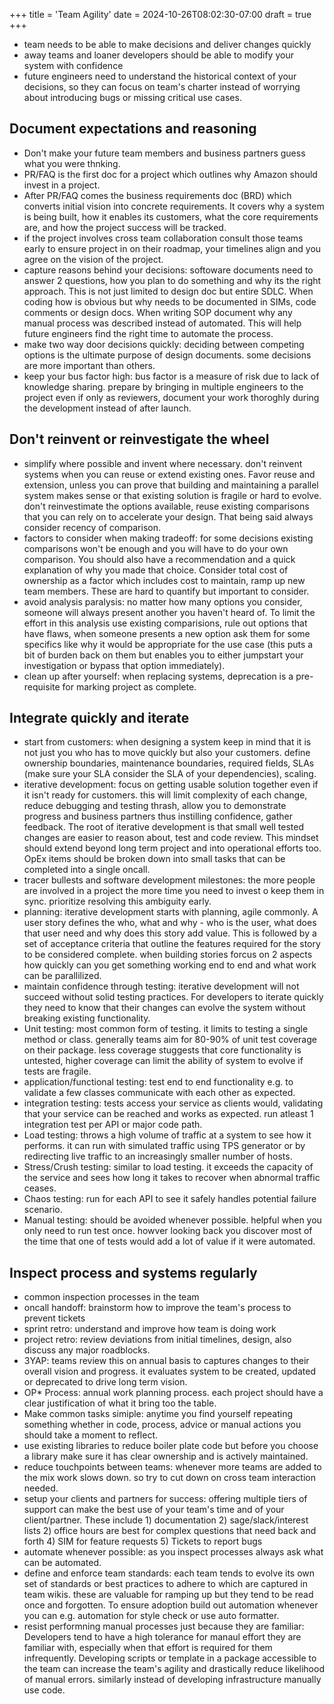 +++
title = 'Team Agility'
date = 2024-10-26T08:02:30-07:00
draft = true
+++
* team needs to be able to make decisions and deliver changes quickly
* away teams and loaner developers should be able to modify your system with confidence
* future engineers need to understand the historical context of your decisions, so they can focus on team's charter instead of worrying about introducing bugs or missing critical use cases.
## Document expectations and reasoning
* Don't make your future team members and business partners guess what you were thnking.
* PR/FAQ is the first doc for a project which outlines why Amazon should invest in a project.
* After PR/FAQ comes the business requirements doc (BRD) which converts initial vision into concrete requirements. It covers why a system is being built, how it enables its customers, what the core requirements are, and how the project success will be tracked.
* if the project involves cross team collaboration consult those teams early to ensure project in on their roadmap, your timelines align and you agree on the vision of the project.
* capture reasons behind your decisions: softoware documents need to answer 2 questions, how you plan to do something and why its the right approach. This is not just limited to design doc but entire SDLC. When coding how is obvious but why needs to be documented in SIMs, code comments or design docs. When writing SOP document why any manual process was described instead of automated. This will help future engineers find the right time to automate the process.
* make two way door decisions quickly: deciding between competing options is the ultimate purpose of design documents. some decisions are more important than others. 
* keep your bus factor high: bus factor is a measure of risk due to lack of knowledge sharing. prepare by bringing in multiple engineers to the project even if only as reviewers, document your work thoroghly during the development instead of after launch.
## Don't reinvent or reinvestigate the wheel
* simplify where possible and invent where necessary. don't reinvent systems when you can reuse or extend existing ones. Favor reuse and extension, unless you can prove that building and maintaining a parallel system makes sense or that existing solution is fragile or hard to evolve. don't reinvestimate the options available, reuse existing comparisons that you can rely on to accelerate your design. That being said always consider recency of comparison.
* factors to consider when making tradeoff: for some decisions existing comparisons won't be enough and you will have to do your own comparison. You should also have a recommendation and a quick explanation of why you made that choice. Consider total cost of ownership as a factor which includes cost to maintain, ramp up new team members. These are hard to quantify but important to consider.
* avoid analysis paralysis: no matter how many options you consider, someone will always present another you haven't heard of. To limit the effort in this analysis use existing comparisions, rule out options that have flaws, when someone presents a new option ask them for some specifics like why it would be appropriate for the use case (this puts a bit of burden back on them but enables you to either jumpstart your investigation or bypass that option immediately).
* clean up after yourself: when replacing systems, deprecation is a pre-requisite for marking project as complete.
## Integrate quickly and iterate
* start from customers: when designing a system keep in mind that it is not just you who has to move quickly but also your customers. define ownership boundaries, maintenance boundaries, required fields, SLAs (make sure your SLA consider the SLA of your dependencies), scaling.
* iterative development: focus on getting usable solution together even if it isn't ready for customers. this will limit complexity of each change, reduce debugging and testing thrash, allow you to demonstrate progress and business partners thus instilling confidence, gather feedback. The root of iterative development is that small well tested changes are easier to reason about, test and code review. This mindset should extend beyond long term project and into operational efforts too. OpEx items should be broken down into small tasks that can be completed into a single oncall.
* tracer bullests and software development milestones: the more people are involved in a project the  more time you need to invest o keep them in sync. prioritize resolving this ambiguity early.
* planning: iterative development starts with planning, agile commonly. A user story defines the who, what and why - who is the user, what does that user need and why does this story add value. This is followed by a set of acceptance criteria that outline the features required for the story to be considered complete. when building stories forcus on 2 aspects how quickly can you get something working end to end and what work can be parallilized.
* maintain confidence through testing: iterative development will not succeed without solid testing practices. For developers to iterate quickly they need to know that their changes can evolve the system without breaking existing functionality.
* Unit testing: most common form of testing. it limits to testing a single method or class. generally teams aim for 80-90% of unit test coverage on their package. less coverage stuggests that core functionality is untested, higher coverage can limit the ability of system to evolve if tests are fragile.
* application/functional testing: test end to end functionality e.g. to validate a few classes communicate with each other as expected.
* integration testing: tests access your service as clients would, validating that your service can be reached and works as expected. run atleast 1 integration test per API or major code path.
* Load testing: throws a high volume of traffic at a system to see how it performs. it can run with simulated traffic using TPS generator or by redirecting live traffic to an increasingly smaller number of hosts.
* Stress/Crush testing: similar to load testing. it exceeds the capacity of the service and sees how long it takes to recover when abnormal traffic ceases.
* Chaos testing: run for each API to see it safely handles potential failure scenario.
* Manual testing: should be avoided whenever possible. helpful when you only need to run test once. howver looking back you discover most of the time that one of tests would add a lot of value if it were automated.
## Inspect process and systems regularly
* common inspection processes in the team
* oncall handoff: brainstorm how to improve the team's process to prevent tickets
* sprint retro: understand and improve how team is doing work
* project retro: review deviations from initial timelines, design, also discuss any major roadblocks.
* 3YAP: teams review this on annual basis to captures changes to their overall vision and progress. it evaluates system to be created, updated or deprecated to drive long term vision.
* OP* Process: annual work planning process. each project should have a clear justification of what it bring too the table.
* Make common tasks simiple: anytime you find yourself repeating something whether in code, process, advice or manual actions you should take a moment to reflect.
* use existing libraries to reduce boiler plate code but before you choose a library make sure it has clear ownership and is actively maintained.
* reduce touchpoints between teams: whenever more teams are added to the mix work slows down. so try to cut down on cross team interaction needed.
* setup your clients and partners for success: offering multiple tiers of support can make the best use of your team's time and of your client/partner. These include 1) documentation 2) sage/slack/interest lists 2) office hours are best for complex questions that need back and forth 4) SIM for feature requests 5) Tickets to report bugs
* automate whenever possible: as you inspect processes always ask what can be automated.
* define and enforce team standards: each team tends to evolve its own set of standards or best practices to adhere to which are captured in team wikis. these are valuable for ramping up but they tend to be read once and forgotten. To ensure adoption build out automation whenever you can e.g. automation for style check or use auto formatter.
* resist performning manual processes just because they are familiar: Developers tend to have a high tolerance for manaul effort they are familiar with, especially when that effort is required for them infrequently. Developing scripts or template in a package accessible to the team can increase the team's agility and drastically reduce likelihood of manual errors. similarly instead of developing infrastructure manually use code.
